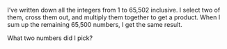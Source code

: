 I’ve written down all the integers from 1 to 65,502 inclusive.
I select two of them, cross them out, and multiply them together to get a product.
When I sum up the remaining 65,500 numbers, I get the same result.

What two numbers did I pick?